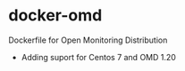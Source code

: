 docker-omd
==========

Dockerfile for Open Monitoring Distribution

- Adding suport for Centos 7 and OMD 1.20
